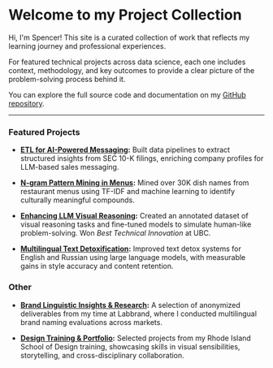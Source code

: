 
# Welcome to my Project Collection

Hi, I'm Spencer! This site is a curated collection of work that reflects my learning journey and professional experiences.

For featured technical projects across data science, each one includes context, methodology, and key outcomes to provide a clear picture of the problem-solving process behind it.

You can explore the full source code and documentation on my [GitHub repository](https://github.com/spencerfliao?tab=repositories).

---

### **Featured Projects**

* **[ETL for AI-Powered Messaging](https://spencerfliao.github.io/etl-for-llm-sales-messaging_nob.html):**
  Built data pipelines to extract structured insights from SEC 10-K filings, enriching company profiles for LLM-based sales messaging.

* **[N-gram Pattern Mining in Menus](https://spencerfliao.github.io/codeswitching-corpus-mining_nob.html):**
  Mined over 30K dish names from restaurant menus using TF-IDF and machine learning to identify culturally meaningful compounds.

* **[Enhancing LLM Visual Reasoning](https://spencerfliao.github.io/llm-reasoning-graphic-puzzles.html):**
  Created an annotated dataset of visual reasoning tasks and fine-tuned models to simulate human-like problem-solving. Won *Best Technical Innovation* at UBC.

* **[Multilingual Text Detoxification](https://spencerfliao.github.io/multilingual-text-detox.html):**
  Improved text detox systems for English and Russian using large language models, with measurable gains in style accuracy and content retention.


### **Other**

* **[Brand Linguistic Insights & Research](https://spencerfliao.github.io/brand.html):**
  A selection of anonymized deliverables from my time at Labbrand, where I conducted multilingual brand naming evaluations across markets.

* **[Design Training & Portfolio](https://spencerfliao.github.io/design.html):**
  Selected projects from my Rhode Island School of Design training, showcasing skills in visual sensibilities, storytelling, and cross-disciplinary collaboration.